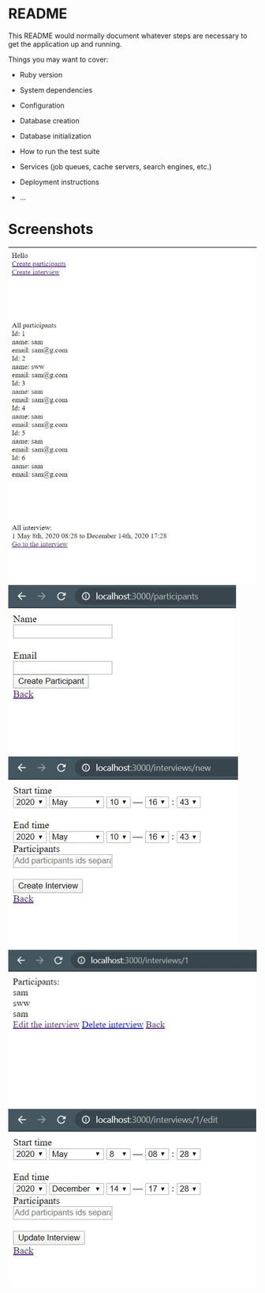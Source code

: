 # README

This README would normally document whatever steps are necessary to get the
application up and running.

Things you may want to cover:

* Ruby version

* System dependencies

* Configuration

* Database creation

* Database initialization

* How to run the test suite

* Services (job queues, cache servers, search engines, etc.)

* Deployment instructions

* ...

# Screenshots

![](./screenshots/1.jpg)
![](./screenshots/2.jpg)
![](./screenshots/3.jpg)
![](./screenshots/4.jpg)
![](./screenshots/5.jpg)

